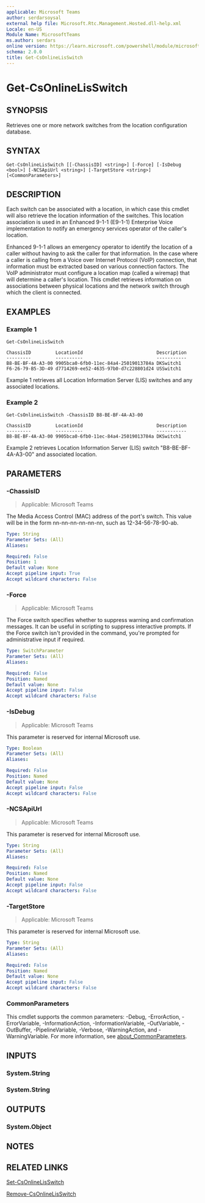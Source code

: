 ```yaml
---
applicable: Microsoft Teams
author: serdarsoysal
external help file: Microsoft.Rtc.Management.Hosted.dll-help.xml
Locale: en-US
Module Name: MicrosoftTeams
ms.author: serdars
online version: https://learn.microsoft.com/powershell/module/microsoftteams/get-csonlinelisswitch
schema: 2.0.0
title: Get-CsOnlineLisSwitch
---
```


# Get-CsOnlineLisSwitch

## SYNOPSIS
Retrieves one or more network switches from the location configuration database.

## SYNTAX

```
Get-CsOnlineLisSwitch [[-ChassisID] <string>] [-Force] [-IsDebug <bool>] [-NCSApiUrl <string>] [-TargetStore <string>] [<CommonParameters>]
```

## DESCRIPTION
Each switch can be associated with a location, in which case this cmdlet will also retrieve the location information of the switches. This location association is used in an Enhanced 9-1-1 (E9-1-1) Enterprise Voice implementation to notify an emergency services operator of the caller's location.

Enhanced 9-1-1 allows an emergency operator to identify the location of a caller without having to ask the caller for that information. In the case where a caller is calling from a Voice over Internet Protocol (VoIP) connection, that information must be extracted based on various connection factors. The VoIP administrator must configure a location map (called a wiremap) that will determine a caller's location. This cmdlet retrieves information on associations between physical locations and the network switch through which the client is connected.

## EXAMPLES

### Example 1
```
Get-CsOnlineLisSwitch
```
```output
ChassisID         LocationId                           Description
---------         ----------                           -----------
B8-BE-BF-4A-A3-00 9905bca0-6fb0-11ec-84a4-25019013784a DKSwitch1
F6-26-79-B5-3D-49 d7714269-ee52-4635-97b0-d7c228801d24 USSwitch1
```

Example 1 retrieves all Location Information Server (LIS) switches and any associated locations.

### Example 2
```
Get-CsOnlineLisSwitch -ChassisID B8-BE-BF-4A-A3-00
```
```output
ChassisID         LocationId                           Description
---------         ----------                           -----------
B8-BE-BF-4A-A3-00 9905bca0-6fb0-11ec-84a4-25019013784a DKSwitch1
```

Example 2 retrieves Location Information Server (LIS) switch "B8-BE-BF-4A-A3-00" and associated location.

## PARAMETERS

### -ChassisID

> Applicable: Microsoft Teams

The Media Access Control (MAC) address of the port's switch. This value will be in the form nn-nn-nn-nn-nn-nn, such as 12-34-56-78-90-ab.

```yaml
Type: String
Parameter Sets: (All)
Aliases:

Required: False
Position: 1
Default value: None
Accept pipeline input: True
Accept wildcard characters: False
```

### -Force

> Applicable: Microsoft Teams

The Force switch specifies whether to suppress warning and confirmation messages.
It can be useful in scripting to suppress interactive prompts.
If the Force switch isn't provided in the command, you're prompted for administrative input if required.

```yaml
Type: SwitchParameter
Parameter Sets: (All)
Aliases:

Required: False
Position: Named
Default value: None
Accept pipeline input: False
Accept wildcard characters: False
```

### -IsDebug

> Applicable: Microsoft Teams

This parameter is reserved for internal Microsoft use.

```yaml
Type: Boolean
Parameter Sets: (All)
Aliases:

Required: False
Position: Named
Default value: None
Accept pipeline input: False
Accept wildcard characters: False
```

### -NCSApiUrl

> Applicable: Microsoft Teams

This parameter is reserved for internal Microsoft use.

```yaml
Type: String
Parameter Sets: (All)
Aliases:

Required: False
Position: Named
Default value: None
Accept pipeline input: False
Accept wildcard characters: False
```

### -TargetStore

> Applicable: Microsoft Teams

This parameter is reserved for internal Microsoft use.

```yaml
Type: String
Parameter Sets: (All)
Aliases:

Required: False
Position: Named
Default value: None
Accept pipeline input: False
Accept wildcard characters: False
```

### CommonParameters
This cmdlet supports the common parameters: -Debug, -ErrorAction, -ErrorVariable, -InformationAction, -InformationVariable, -OutVariable, -OutBuffer, -PipelineVariable, -Verbose, -WarningAction, and -WarningVariable. For more information, see [about_CommonParameters](https://go.microsoft.com/fwlink/?LinkID=113216).

## INPUTS

### System.String

### System.String

## OUTPUTS

### System.Object

## NOTES

## RELATED LINKS

[Set-CsOnlineLisSwitch](https://learn.microsoft.com/powershell/module/microsoftteams/set-csonlinelisswitch)

[Remove-CsOnlineLisSwitch](https://learn.microsoft.com/powershell/module/microsoftteams/remove-csonlinelisswitch)
